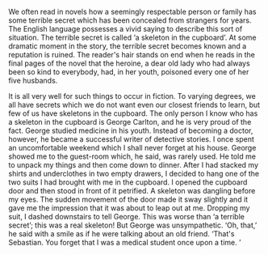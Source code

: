 We often read in novels how a seemingly respectable person or family has some terrible secret which has been concealed from strangers for years. The English language possesses a vivid saying to describe this sort of situation. The terrible secret is called ‘a skeleton in the cupboard’. At some dramatic moment in the story, the terrible secret becomes known and a reputation is ruined. The reader's hair stands on end when he reads in the final pages of the novel that the heroine, a dear old lady who had always been so kind to everybody, had, in her youth, poisoned every one of her five husbands.

It is all very well for such things to occur in fiction. To varying degrees, we all have secrets which we do not want even our closest friends to learn, but few of us have skeletons in the cupboard. The only person I know who has a skeleton in the cupboard is George Carlton, and he is very proud of the fact. George studied medicine in his youth. Instead of becoming a doctor, however, he became a successful writer of detective stories. I once spent an uncomfortable weekend which I shall never forget at his house. George showed me to the guest-room which, he said, was rarely used. He told me to unpack my things and then come down to dinner. After I had stacked my shirts and underclothes in two empty drawers, I decided to hang one of the two suits I had brought with me in the cupboard. I opened the cupboard door and then stood in front of it petrified. A skeleton was dangling before my eyes. The sudden movement of the door made it sway slightly and it gave me the impression that it was about to leap out at me. Dropping my suit, I dashed downstairs to tell George. This was worse than ‘a terrible secret’; this was a real skeleton! But George was unsympathetic. ‘Oh, that,’ he said with a smile as if he were talking about an old friend. ‘That's Sebastian. You forget that I was a medical student once upon a time. ’
